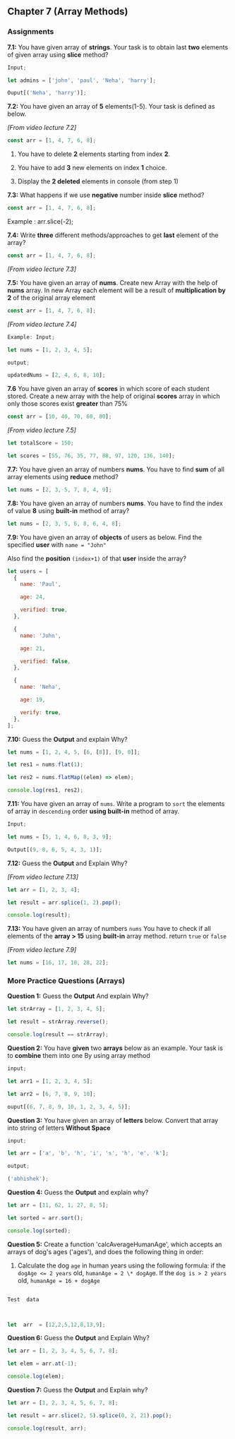 ## Chapter 7 (Array Methods)

### Assignments

**7.1:** You have given array of **strings**. Your task is to obtain last **two** elements of given array using **slice** method?

```js
Input;

let admins = ['john', 'paul', 'Neha', 'harry'];

Ouput[('Neha', 'harry')];
```

**7.2:** You have given an array of **5** elements(1-5). Your task is defined as below.

_[From video lecture 7.2]_

```js
const arr = [1, 4, 7, 6, 8];
```

1. You have to delete **2** elements starting from index **2**.

2. You have to add **3** new elements on index **1** choice.

3. Display the **2 deleted** elements in console (from step 1)

**7.3:** What happens if we use **negative** number inside **slice** method?

```js
const arr = [1, 4, 7, 6, 8];
```

Example : arr.slice(-2);

**7.4:** Write **three** different methods/approaches to get **last** element of the array?

```js
const arr = [1, 4, 7, 6, 8];
```

_[From video lecture 7.3]_

**7.5:** You have given an array of **nums**. Create new Array with the help of **nums** array. In new Array each element will be a result of **multiplication by 2** of the original array element

```js
const arr = [1, 4, 7, 6, 8];
```

_[From video lecture 7.4]_

```js
Example: Input;

let nums = [1, 2, 3, 4, 5];

output;

updatedNums = [2, 4, 6, 8, 10];
```

**7.6** You have given an array of **scores** in which score of each student stored. Create a new array with the help of original **scores** array in which only those scores exist **greater** than 75%

```js
const arr = [10, 40, 70, 60, 80];
```

_[From video lecture 7.5]_

```js
let totalScore = 150;

let scores = [55, 76, 35, 77, 88, 97, 120, 136, 140];
```

**7.7:** You have given an array of numbers **nums**. You have to find **sum** of all array elements using **reduce** method?

```js
let nums = [2, 3, 5, 7, 8, 4, 9];
```

**7.8:** You have given an array of numbers **nums**. You have to find the index of value **8** using **built-in** method of array?

```js
let nums = [2, 3, 5, 6, 8, 6, 4, 8];
```

**7.9:** You have given an array of **objects** of users as below. Find the specified **user** with `name = "John" `

Also find the **position** `(index+1)` of that **user** inside the array?

```js
let users = [
  {
    name: 'Paul',

    age: 24,

    verified: true,
  },

  {
    name: 'John',

    age: 21,

    verified: false,
  },

  {
    name: 'Neha',

    age: 19,

    verify: true,
  },
];
```

**7.10:** Guess the **Output** and explain Why?

```js
let nums = [1, 2, 4, 5, [6, [8]], [9, 0]];

let res1 = nums.flat(1);

let res2 = nums.flatMap((elem) => elem);

console.log(res1, res2);
```

**7.11:** You have given an array of `nums`. Write a program to `sort` the elements of array in `descending` order **using built-in** method of array.

```js
Input;

let nums = [5, 1, 4, 6, 8, 3, 9];

Output[(9, 8, 6, 5, 4, 3, 1)];
```

**7.12:** Guess the **Output** and Explain Why?

_[From video lecture 7.13]_

```js
let arr = [1, 2, 3, 4];

let result = arr.splice(1, 2).pop();

console.log(result);
```

**7.13:** You have given an array of numbers `nums` You have to check if all elements of the **array > 15** using **built-in** array method. return `true` or `false`

_[From video lecture 7.9]_

```js
let nums = [16, 17, 18, 28, 22];
```

### More Practice Questions (Arrays)

**Question 1:** Guess the **Output** And explain Why?

```js
let strArray = [1, 2, 3, 4, 5];

let result = strArray.reverse();

console.log(result == strArray);
```

**Question 2:** You have **given** two **arrays** below as an example. Your task is to **combine** them into one By using array method

```js
input;

let arr1 = [1, 2, 3, 4, 5];

let arr2 = [6, 7, 8, 9, 10];

ouput[(6, 7, 8, 9, 10, 1, 2, 3, 4, 5)];
```

**Question 3:** You have given an array of **letters** below. Convert that array into string of letters **Without Space**

```js
input;

let arr = ['a', 'b', 'h', 'i', 's', 'h', 'e', 'k'];

output;

('abhishek');
```

**Question 4:** Guess the **Output** and explain why?

```js
let arr = [11, 62, 1, 27, 8, 5];

let sorted = arr.sort();

console.log(sorted);
```

**Question 5:** Create a function 'calcAverageHumanAge', which accepts an arrays of dog's ages ('ages'), and does the following thing in order:

1. Calculate the dog `age` in human years using the following formula: if the `dogAge <= 2 years` old, `humanAge = 2 \* dogAg`e. If the `dog is > 2 years` old, `humanAge = 16 + dogAge`

```js

Test  data



let  arr  = [12,2,5,12,8,13,9];

```

**Question 6:** Guess the **Output** and Explain Why?

```js
let arr = [1, 2, 3, 4, 5, 6, 7, 8];

let elem = arr.at(-1);

console.log(elem);
```

**Question 7:** Guess the **Output** and Explain why?

```js
let arr = [1, 2, 3, 4, 5, 6, 7, 8];

let result = arr.slice(2, 5).splice(0, 2, 21).pop();

console.log(result, arr);
```
